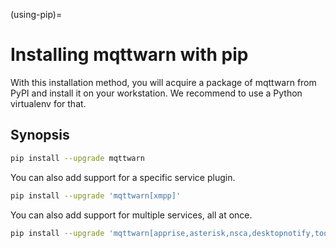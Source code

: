 (using-pip)=
# Installing mqttwarn with pip

With this installation method, you will acquire a package of mqttwarn from PyPI
and install it on your workstation. We recommend to use a Python virtualenv for
that.

## Synopsis

```bash
pip install --upgrade mqttwarn
```

You can also add support for a specific service plugin.

```bash
pip install --upgrade 'mqttwarn[xmpp]'
```

You can also add support for multiple services, all at once.

```bash
pip install --upgrade 'mqttwarn[apprise,asterisk,nsca,desktopnotify,tootpaste,xmpp]'
```
